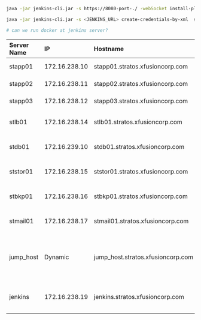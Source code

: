 ```bash
java -jar jenkins-cli.jar -s https://8080-port-./ -webSocket install-plugin SOURCE ... [-deploy] [-name VAL] [-restart]

java -jar jenkins-cli.jar -s <JENKINS_URL> create-credentials-by-xml  system::system::jenkins _ < credential-name.xml

# can we run docker at jenkins server?
```

<table>
    <thead>
        <tr>
            <th style="text-align: left"><strong>Server Name</strong></th>
            <th style="text-align: left"><strong>IP</strong></th>
            <th style="text-align: left"><strong>Hostname</strong></th>
            <th style="text-align: left"><strong>User</strong></th>
            <th style="text-align: left"><strong>Password</strong></th>
            <th style="text-align: left"><strong>Purpose</strong></th>
        </tr>
    </thead>
    <tbody>
        <tr>
            <td style="text-align: left">stapp01</td>
            <td style="text-align: left">172.16.238.10</td>
            <td style="text-align: left">stapp01.stratos.xfusioncorp.com</td>
            <td style="text-align: left">tony</td>
            <td style="text-align: left">Ir0nM@n</td>
            <td style="text-align: left">Nautilus App 1</td>
        </tr>
        <tr>
            <td style="text-align: left">stapp02</td>
            <td style="text-align: left">172.16.238.11</td>
            <td style="text-align: left">stapp02.stratos.xfusioncorp.com</td>
            <td style="text-align: left">steve</td>
            <td style="text-align: left">Am3ric@</td>
            <td style="text-align: left">Nautilus App 2</td>
        </tr>
        <tr>
            <td style="text-align: left">stapp03</td>
            <td style="text-align: left">172.16.238.12</td>
            <td style="text-align: left">stapp03.stratos.xfusioncorp.com</td>
            <td style="text-align: left">banner</td>
            <td style="text-align: left">BigGr33n</td>
            <td style="text-align: left">Nautilus App 3</td>
        </tr>
        <tr>
            <td style="text-align: left">stlb01</td>
            <td style="text-align: left">172.16.238.14</td>
            <td style="text-align: left">stlb01.stratos.xfusioncorp.com</td>
            <td style="text-align: left">loki</td>
            <td style="text-align: left">Mischi3f</td>
            <td style="text-align: left">Nautilus HTTP LBR</td>
        </tr>
        <tr>
            <td style="text-align: left">stdb01</td>
            <td style="text-align: left">172.16.239.10</td>
            <td style="text-align: left">stdb01.stratos.xfusioncorp.com</td>
            <td style="text-align: left">peter</td>
            <td style="text-align: left">Sp!dy</td>
            <td style="text-align: left">Nautilus DB Server</td>
        </tr>
        <tr>
            <td style="text-align: left">ststor01</td>
            <td style="text-align: left">172.16.238.15</td>
            <td style="text-align: left">ststor01.stratos.xfusioncorp.com</td>
            <td style="text-align: left">natasha</td>
            <td style="text-align: left">Bl@kW</td>
            <td style="text-align: left">Nautilus Storage Server</td>
        </tr>
        <tr>
            <td style="text-align: left">stbkp01</td>
            <td style="text-align: left">172.16.238.16</td>
            <td style="text-align: left">stbkp01.stratos.xfusioncorp.com</td>
            <td style="text-align: left">clint</td>
            <td style="text-align: left">H@wk3y3</td>
            <td style="text-align: left">Nautilus Backup Server</td>
        </tr>
        <tr>
            <td style="text-align: left">stmail01</td>
            <td style="text-align: left">172.16.238.17</td>
            <td style="text-align: left">stmail01.stratos.xfusioncorp.com</td>
            <td style="text-align: left">groot</td>
            <td style="text-align: left">Gr00T123</td>
            <td style="text-align: left">Nautilus Mail Server</td>
        </tr>
        <tr>
            <td style="text-align: left">jump_host</td>
            <td style="text-align: left">Dynamic</td>
            <td style="text-align: left">jump_host.stratos.xfusioncorp.com</td>
            <td style="text-align: left">thor</td>
            <td style="text-align: left">mjolnir123</td>
            <td style="text-align: left">Jump Server to Access Stork DC</td>
        </tr>
        <tr>
            <td style="text-align: left">jenkins</td>
            <td style="text-align: left">172.16.238.19</td>
            <td style="text-align: left">jenkins.stratos.xfusioncorp.com</td>
            <td style="text-align: left">jenkins</td>
            <td style="text-align: left">j@rv!s</td>
            <td style="text-align: left">Jenkins Server for CI/CD</td>
        </tr>
    </tbody>
</table>
